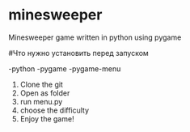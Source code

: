 # minesweeper
 Minesweeper game written in python using pygame

#Что нужно установить перед запуском

-python
-pygame
-pygame-menu


1. Clone the git
2. Open as folder
3. run menu.py
4. choose the difficulty
5. Enjoy the game!